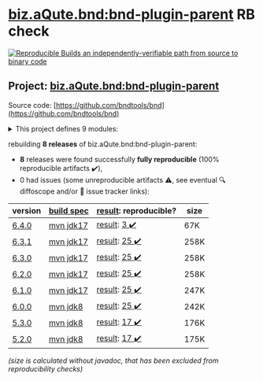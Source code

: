 [biz.aQute.bnd:bnd-plugin-parent](https://central.sonatype.com/artifact/biz.aQute.bnd/bnd-plugin-parent/6.4.0/versions) RB check
=======

[![Reproducible Builds](https://reproducible-builds.org/images/logos/rb.svg) an independently-verifiable path from source to binary code](https://reproducible-builds.org/)

## Project: [biz.aQute.bnd:bnd-plugin-parent](https://central.sonatype.com/artifact/biz.aQute.bnd/bnd-plugin-parent/6.4.0/versions)

Source code: [https://github.com/bndtools/bnd](https://github.com/bndtools/bnd)

<details><summary>This project defines 9 modules:</summary>

* [biz.aQute.bnd:bnd-baseline-maven-plugin](https://central.sonatype.com/artifact/biz.aQute.bnd/bnd-baseline-maven-plugin/6.4.0)
* [biz.aQute.bnd:bnd-export-maven-plugin](https://central.sonatype.com/artifact/biz.aQute.bnd/bnd-export-maven-plugin/6.4.0)
* [biz.aQute.bnd:bnd-indexer-maven-plugin](https://central.sonatype.com/artifact/biz.aQute.bnd/bnd-indexer-maven-plugin/6.4.0)
* [biz.aQute.bnd:bnd-maven-plugin](https://central.sonatype.com/artifact/biz.aQute.bnd/bnd-maven-plugin/6.4.0)
* [biz.aQute.bnd:bnd-plugin-parent](https://central.sonatype.com/artifact/biz.aQute.bnd/bnd-plugin-parent/6.4.0)
* [biz.aQute.bnd:bnd-reporter-maven-plugin](https://central.sonatype.com/artifact/biz.aQute.bnd/bnd-reporter-maven-plugin/6.4.0)
* [biz.aQute.bnd:bnd-resolver-maven-plugin](https://central.sonatype.com/artifact/biz.aQute.bnd/bnd-resolver-maven-plugin/6.4.0)
* [biz.aQute.bnd:bnd-run-maven-plugin](https://central.sonatype.com/artifact/biz.aQute.bnd/bnd-run-maven-plugin/6.4.0)
* [biz.aQute.bnd:bnd-testing-maven-plugin](https://central.sonatype.com/artifact/biz.aQute.bnd/bnd-testing-maven-plugin/6.4.0)
</details>

rebuilding **8 releases** of biz.aQute.bnd:bnd-plugin-parent:
- **8** releases were found successfully **fully reproducible** (100% reproducible artifacts :heavy_check_mark:),
- 0 had issues (some unreproducible artifacts :warning:, see eventual :mag: diffoscope and/or :memo: issue tracker links):

| version | [build spec](/BUILDSPEC.md) | [result](https://reproducible-builds.org/docs/jvm/): reproducible? | size |
| -- | --------- | ------ | -- |
| [6.4.0](https://central.sonatype.com/artifact/biz.aQute.bnd/bnd-plugin-parent/6.4.0/pom) | [mvn jdk17](bnd-plugins-6.4.0.buildspec) | [result](bnd-reporter-maven-plugin-6.4.0.buildinfo): [3 :heavy_check_mark: ](bnd-reporter-maven-plugin-6.4.0.buildcompare) | 67K |
| [6.3.1](https://central.sonatype.com/artifact/biz.aQute.bnd/bnd-plugin-parent/6.3.1/pom) | [mvn jdk17](bnd-plugins-6.3.1.buildspec) | [result](bnd-reporter-maven-plugin-6.3.1.buildinfo): [25 :heavy_check_mark: ](bnd-reporter-maven-plugin-6.3.1.buildcompare) | 258K |
| [6.3.0](https://central.sonatype.com/artifact/biz.aQute.bnd/bnd-plugin-parent/6.3.0/pom) | [mvn jdk17](bnd-plugins-6.3.0.buildspec) | [result](bnd-reporter-maven-plugin-6.3.0.buildinfo): [25 :heavy_check_mark: ](bnd-reporter-maven-plugin-6.3.0.buildcompare) | 258K |
| [6.2.0](https://central.sonatype.com/artifact/biz.aQute.bnd/bnd-plugin-parent/6.2.0/pom) | [mvn jdk17](bnd-plugins-6.2.0.buildspec) | [result](bnd-reporter-maven-plugin-6.2.0.buildinfo): [25 :heavy_check_mark: ](bnd-reporter-maven-plugin-6.2.0.buildcompare) | 258K |
| [6.1.0](https://central.sonatype.com/artifact/biz.aQute.bnd/bnd-plugin-parent/6.1.0/pom) | [mvn jdk17](bnd-plugins-6.1.0.buildspec) | [result](bnd-reporter-maven-plugin-6.1.0.buildinfo): [25 :heavy_check_mark: ](bnd-reporter-maven-plugin-6.1.0.buildcompare) | 247K |
| [6.0.0](https://central.sonatype.com/artifact/biz.aQute.bnd/bnd-plugin-parent/6.0.0/pom) | [mvn jdk8](bnd-plugins-6.0.0.buildspec) | [result](bnd-reporter-maven-plugin-6.0.0.buildinfo): [25 :heavy_check_mark: ](bnd-reporter-maven-plugin-6.0.0.buildcompare) | 242K |
| [5.3.0](https://central.sonatype.com/artifact/biz.aQute.bnd/bnd-plugin-parent/5.3.0/pom) | [mvn jdk8](bnd-plugins-5.3.0.buildspec) | [result](bnd-reporter-maven-plugin-5.3.0.buildinfo): [17 :heavy_check_mark: ](bnd-reporter-maven-plugin-5.3.0.buildcompare) | 176K |
| [5.2.0](https://central.sonatype.com/artifact/biz.aQute.bnd/bnd-plugin-parent/5.2.0/pom) | [mvn jdk8](bnd-plugins-5.2.0.buildspec) | [result](bnd-reporter-maven-plugin-5.2.0.buildinfo): [17 :heavy_check_mark: ](bnd-reporter-maven-plugin-5.2.0.buildcompare) | 175K |

<i>(size is calculated without javadoc, that has been excluded from reproducibility checks)</i>

